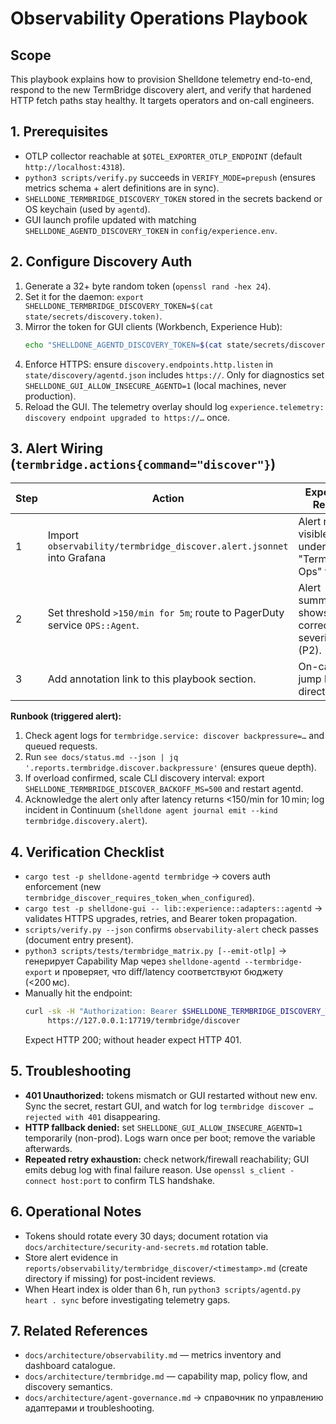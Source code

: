 # Observability Operations Playbook

## Scope
This playbook explains how to provision Shelldone telemetry end-to-end, respond to the new TermBridge discovery alert, and verify that hardened HTTP fetch paths stay healthy. It targets operators and on-call engineers.

## 1. Prerequisites
- OTLP collector reachable at `$OTEL_EXPORTER_OTLP_ENDPOINT` (default `http://localhost:4318`).
- `python3 scripts/verify.py` succeeds in `VERIFY_MODE=prepush` (ensures metrics schema + alert definitions are in sync).
- `SHELLDONE_TERMBRIDGE_DISCOVERY_TOKEN` stored in the secrets backend or OS keychain (used by `agentd`).
- GUI launch profile updated with matching `SHELLDONE_AGENTD_DISCOVERY_TOKEN` in `config/experience.env`.

## 2. Configure Discovery Auth
1. Generate a 32+ byte random token (`openssl rand -hex 24`).
2. Set it for the daemon: `export SHELLDONE_TERMBRIDGE_DISCOVERY_TOKEN=$(cat state/secrets/discovery.token)`.
3. Mirror the token for GUI clients (Workbench, Experience Hub):
   ```bash
   echo "SHELLDONE_AGENTD_DISCOVERY_TOKEN=$(cat state/secrets/discovery.token)" >> config/experience.env
   ```
4. Enforce HTTPS: ensure `discovery.endpoints.http.listen` in `state/discovery/agentd.json` includes `https://`. Only for diagnostics set `SHELLDONE_GUI_ALLOW_INSECURE_AGENTD=1` (local machines, never production).
5. Reload the GUI. The telemetry overlay should log `experience.telemetry: discovery endpoint upgraded to https://…` once.

## 3. Alert Wiring (`termbridge.actions{command="discover"}`)
| Step | Action | Expected Result |
|------|--------|-----------------|
| 1 | Import `observability/termbridge_discover.alert.jsonnet` into Grafana | Alert rule visible under "TermBridge Ops" folder. |
| 2 | Set threshold `>150/min for 5m`; route to PagerDuty service `OPS::Agent`. | Alert summary shows correct severity (P2). |
| 3 | Add annotation link to this playbook section. | On-call can jump here directly. |

**Runbook (triggered alert):**
1. Check agent logs for `termbridge.service: discover backpressure=…` and queued requests.
2. Run `see docs/status.md --json | jq '.reports.termbridge.discover.backpressure'` (ensures queue depth).
3. If overload confirmed, scale CLI discovery interval: export `SHELLDONE_TERMBRIDGE_DISCOVER_BACKOFF_MS=500` and restart agentd.
4. Acknowledge the alert only after latency returns <150/min for 10 min; log incident in Continuum (`shelldone agent journal emit --kind termbridge.discovery.alert`).

## 4. Verification Checklist
- `cargo test -p shelldone-agentd termbridge` → covers auth enforcement (new `termbridge_discover_requires_token_when_configured`).
- `cargo test -p shelldone-gui -- lib::experience::adapters::agentd` → validates HTTPS upgrades, retries, and Bearer token propagation.
- `scripts/verify.py --json` confirms `observability-alert` check passes (document entry present).
- `python3 scripts/tests/termbridge_matrix.py [--emit-otlp]` → генерирует Capability Map через `shelldone-agentd --termbridge-export` и проверяет, что diff/latency соответствуют бюджету (<200 мс).
- Manually hit the endpoint:
  ```bash
  curl -sk -H "Authorization: Bearer $SHELLDONE_TERMBRIDGE_DISCOVERY_TOKEN" \
       https://127.0.0.1:17719/termbridge/discover
  ```
  Expect HTTP 200; without header expect HTTP 401.

## 5. Troubleshooting
- **401 Unauthorized:** tokens mismatch or GUI restarted without new env. Sync the secret, restart GUI, and watch for log `termbridge discover … rejected with 401` disappearing.
- **HTTP fallback denied:** set `SHELLDONE_GUI_ALLOW_INSECURE_AGENTD=1` temporarily (non-prod). Logs warn once per boot; remove the variable afterwards.
- **Repeated retry exhaustion:** check network/firewall reachability; GUI emits debug log with final failure reason. Use `openssl s_client -connect host:port` to confirm TLS handshake.

## 6. Operational Notes
- Tokens should rotate every 30 days; document rotation via `docs/architecture/security-and-secrets.md` rotation table.
- Store alert evidence in `reports/observability/termbridge_discover/<timestamp>.md` (create directory if missing) for post-incident reviews.
- When Heart index is older than 6 h, run `python3 scripts/agentd.py heart . sync` before investigating telemetry gaps.

## 7. Related References
- `docs/architecture/observability.md` — metrics inventory and dashboard catalogue.
- `docs/architecture/termbridge.md` — capability map, policy flow, and discovery semantics.
- `docs/architecture/agent-governance.md` → справочник по управлению адаптерами и troubleshooting.
